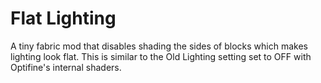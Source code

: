 # Flat Lighting
A tiny fabric mod that disables shading the sides of blocks which makes lighting look flat. This is similar to the Old Lighting setting set to OFF with Optifine's internal shaders.